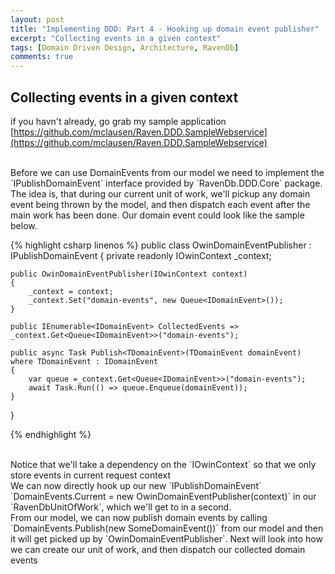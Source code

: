 ```yaml
---
layout: post
title: "Implementing DDD: Part 4 - Hooking up domain event publisher"
excerpt: "Collecting events in a given context"
tags: [Domain Driven Design, Architecture, RavenDb]
comments: true
---
```


## Collecting events in a given context

if you havn't already, go grab my sample application [https://github.com/mclausen/Raven.DDD.SampleWebservice](https://github.com/mclausen/Raven.DDD.SampleWebservice)

<br />
Before we can use DomainEvents from our model we need to implement the `IPublishDomainEvent` interface provided by `RavenDb.DDD.Core` package. The idea is, that during our current unit of work, we'll pickup any domain event being thrown by the model, and then dispatch each event after the main work has been done. Our domain event could look like the sample below.

{% highlight csharp linenos %}
public class OwinDomainEventPublisher : IPublishDomainEvent
{
    private readonly IOwinContext _context;

    public OwinDomainEventPublisher(IOwinContext context)
    {
        _context = context;
        _context.Set("domain-events", new Queue<IDomainEvent>());
    }

    public IEnumerable<IDomainEvent> CollectedEvents => _context.Get<Queue<IDomainEvent>>("domain-events");

    public async Task Publish<TDomainEvent>(TDomainEvent domainEvent) where TDomainEvent : IDomainEvent
    {
        var queue =_context.Get<Queue<IDomainEvent>>("domain-events");
        await Task.Run(() => queue.Enqueue(domainEvent));
    }
}

{% endhighlight %}

<br />
Notice that we'll take a dependency on the `IOwinContext` so that we only store events in current request context

<br />
We can now directly hook up our new `IPublishDomainEvent` `DomainEvents.Current = new OwinDomainEventPublisher(context)` in our `RavenDbUnitOfWork`, which we'll get to in a second.

<br />
From our model, we can now publish domain events by calling `DomainEvents.Publish(new SomeDomainEvent())` from our model and then it will get picked up by `OwinDomainEventPublisher`. Next will look into how we can create our unit of work, and then dispatch our collected domain events